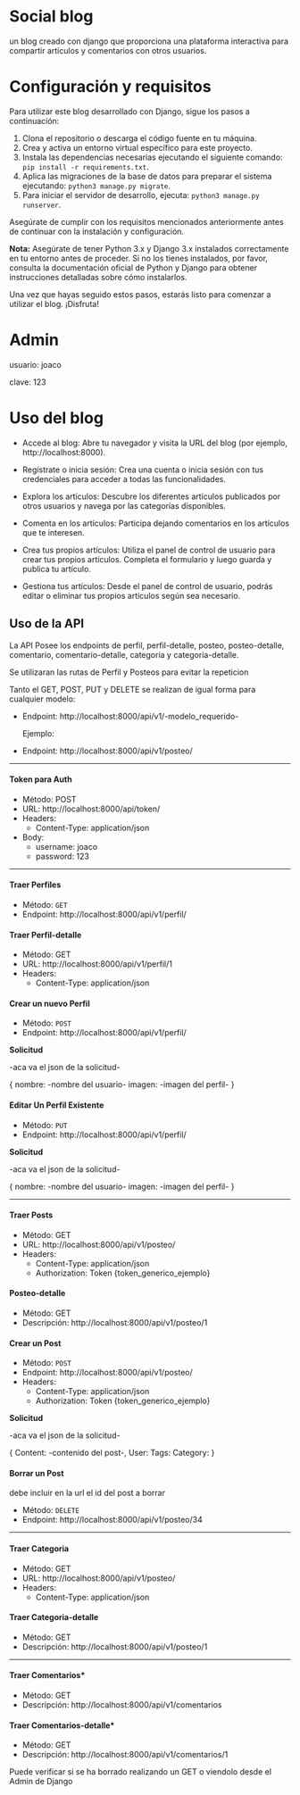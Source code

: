 # Social blog
un blog creado con django que proporciona una plataforma interactiva para compartir artículos y comentarios con otros usuarios.

# Configuración y requisitos

Para utilizar este blog desarrollado con Django, sigue los pasos a continuación:

1. Clona el repositorio o descarga el código fuente en tu máquina.
2. Crea y activa un entorno virtual específico para este proyecto.
3. Instala las dependencias necesarias ejecutando el siguiente comando: `pip install -r requirements.txt`.
4. Aplica las migraciones de la base de datos para preparar el sistema ejecutando: `python3 manage.py migrate`.
5. Para iniciar el servidor de desarrollo, ejecuta: `python3 manage.py runserver`.

Asegúrate de cumplir con los requisitos mencionados anteriormente antes de continuar con la instalación y configuración.

**Nota:** Asegúrate de tener Python 3.x y Django 3.x instalados correctamente en tu entorno antes de proceder. Si no los tienes instalados, por favor, consulta la documentación oficial de Python y Django para obtener instrucciones detalladas sobre cómo instalarlos.

Una vez que hayas seguido estos pasos, estarás listo para comenzar a utilizar el blog. ¡Disfruta!

# Admin 
usuario: joaco

clave: 123

# Uso del blog 

- Accede al blog: Abre tu navegador y visita la URL del blog (por ejemplo, http://localhost:8000).
  
- Regístrate o inicia sesión: Crea una cuenta o inicia sesión con tus credenciales para acceder a todas las funcionalidades.
  
- Explora los artículos: Descubre los diferentes artículos publicados por otros usuarios y navega por las categorías disponibles.
  
- Comenta en los artículos: Participa dejando comentarios en los artículos que te interesen.
  
- Crea tus propios artículos: Utiliza el panel de control de usuario para crear tus propios artículos. Completa el formulario  y luego guarda y publica tu artículo.
  
- Gestiona tus artículos: Desde el panel de control de usuario, podrás editar o eliminar tus propios artículos según sea necesario.


## Uso de la API

La API Posee los endpoints de perfil, perfil-detalle, posteo, posteo-detalle, comentario, comentario-detalle, categoria y categoria-detalle.

Se utilizaran las rutas de Perfil y Posteos para evitar la repeticion

Tanto el GET, POST, PUT y DELETE se realizan de igual forma para cualquier modelo:

  - Endpoint: http://localhost:8000/api/v1/-modelo_requerido-
 
    Ejemplo:

  - Endpoint: http://localhost:8000/api/v1/posteo/

---------------------------------------------------------------------------------

#### Token para Auth
  - Método: POST
  - URL: http://localhost:8000/api/token/
  - Headers: 
    - Content-Type: application/json
  - Body:
    - username: joaco
    - password: 123


---------------------------------------------------------------------------------

#### Traer Perfiles

- Método: `GET`
- Endpoint: http://localhost:8000/api/v1/perfil/



#### Traer Perfil-detalle

- Método: GET
- URL: http://localhost:8000/api/v1/perfil/1
- Headers: 
  - Content-Type: application/json



#### Crear un nuevo Perfil

- Método: `POST`
- Endpoint: http://localhost:8000/api/v1/perfil/

**Solicitud**

-aca va el json de la solicitud-

{
 nombre: -nombre del usuario-
 imagen: -imagen del perfil-
}



#### Editar Un Perfil Existente

- Método: `PUT`
- Endpoint: http://localhost:8000/api/v1/perfil/

**Solicitud**

-aca va el json de la solicitud-

{
 nombre: -nombre del usuario-
 imagen: -imagen del perfil-
}


---------------------------------------------------------------------------------


#### Traer Posts

- Método: GET
- URL: http://localhost:8000/api/v1/posteo/
- Headers: 
  - Content-Type: application/json
  - Authorization: Token {token_generico_ejemplo}


#### Posteo-detalle
  - Método: GET
  - Descripción: http://localhost:8000/api/v1/posteo/1


#### Crear un Post

- Método: `POST`
- Endpoint: http://localhost:8000/api/v1/posteo/
- Headers: 
    - Content-Type: application/json
    - Authorization: Token {token_generico_ejemplo}

**Solicitud**

-aca va el json de la solicitud-

{
  Content: -contenido del post-,
  User: 
  Tags: 
  Category:
}



#### Borrar un Post

debe incluir en la url el id del post a borrar

- Método: `DELETE`
- Endpoint: http://localhost:8000/api/v1/posteo/34


----------------------------------------------------------------------------------

#### Traer Categoria
  - Método: GET
  - URL: http://localhost:8000/api/v1/posteo/
  - Headers: 
    - Content-Type: application/json


#### Traer Categoria-detalle
  - Método: GET
  - Descripción: http://localhost:8000/api/v1/posteo/1


----------------------------------------------------------------------------------

#### Traer Comentarios*
- Método: GET
- Descripción: http://localhost:8000/api/v1/comentarios



#### Traer Comentarios-detalle*
- Método: GET
- Descripción: http://localhost:8000/api/v1/comentarios/1

Puede verificar si se ha borrado realizando un GET o viendolo desde el Admin de Django

